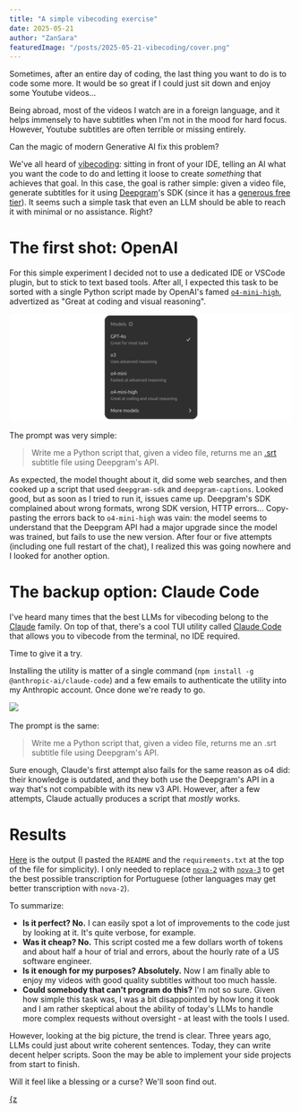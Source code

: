 ```yaml
---
title: "A simple vibecoding exercise"
date: 2025-05-21
author: "ZanSara"
featuredImage: "/posts/2025-05-21-vibecoding/cover.png"
---
```


Sometimes, after an entire day of coding, the last thing you want to do is to code some more. It would be so great if I could just sit down and enjoy some Youtube videos...

Being abroad, most of the videos I watch are in a foreign language, and it helps immensely to have subtitles when I'm not in the mood for hard focus. However, Youtube subtitles are often terrible or missing entirely.

Can the magic of modern Generative AI fix this problem?

We've all heard of [vibecoding](https://x.com/karpathy/status/1886192184808149383): sitting in front of your IDE, telling an AI what you want the code to do and letting it loose to create _something_ that achieves that goal. In this case, the goal is rather simple: given a video file, generate subtitles for it using [Deepgram](https://deepgram.com/)'s SDK (since it has a [generous free tier](https://deepgram.com/pricing)). It seems such a simple task that even an LLM should be able to reach it with minimal or no assistance. Right?

# The first shot: OpenAI

For this simple experiment I decided not to use a dedicated IDE or VSCode plugin, but to stick to text based tools. After all, I expected this task to be sorted with a single Python script made by OpenAI's famed [`o4-mini-high`](https://openai.com/index/introducing-o3-and-o4-mini/), advertized as "Great at coding and visual reasoning".

![](/posts/2025-05-21-vibecoding/openai-model-selector.png)

The prompt was very simple:

> Write me a Python script that, given a video file, returns me an [.srt](https://en.wikipedia.org/wiki/SubRip) subtitle file using Deepgram's API.

As expected, the model thought about it, did some web searches, and then cooked up a script that used `deepgram-sdk` and `deepgram-captions`. Looked good, but as soon as I tried to run it, issues came up. Deepgram's SDK complained about wrong formats, wrong SDK version, HTTP errors... Copy-pasting the errors back to `o4-mini-high` was vain: the model seems to understand that the Deepgram API had a major upgrade since the model was trained, but fails to use the new version. After four or five attempts (including one full restart of the chat), I realized this was going nowhere and I looked for another option.

# The backup option: Claude Code

I've heard many times that the best LLMs for vibecoding belong to the [Claude](https://www.anthropic.com/claude) family. On top of that, there's a cool TUI utility called [Claude Code](https://www.anthropic.com/claude-code) that allows you to vibecode from the terminal, no IDE required.

Time to give it a try.

Installing the utility is matter of a single command (`npm install -g @anthropic-ai/claude-code`) and a few emails to authenticate the utility into my Anthropic account. Once done we're ready to go.

![](/posts/2025-05-21-vibecoding/claude-code-intro.gif)

The prompt is the same:

> Write me a Python script that, given a video file, returns me an .srt subtitle file using Deepgram's API.

Sure enough, Claude's first attempt also fails for the same reason as o4 did: their knowledge is outdated, and they both use the Deepgram's API in a way that's not compabible with its new v3 API. However, after a few attempts, Claude actually produces a script that _mostly_ works.

# Results

[Here](https://gist.github.com/ZanSara/4bab5db89376d595128e0688804d694c) is the output (I pasted the `README` and the `requirements.txt` at the top of the file for simplicity). I only needed to replace [`nova-2`](https://developers.deepgram.com/docs/models-languages-overview#nova-2) with [`nova-3`](https://developers.deepgram.com/docs/models-languages-overview#nova-3) to get the best possible transcription for Portuguese (other languages may get better transcription with `nova-2`).

To summarize:
- **Is it perfect? No.** I can easily spot a lot of improvements to the code just by looking at it. It's quite verbose, for example.
- **Was it cheap? No.** This script costed me a few dollars worth of tokens and about half a hour of trial and errors, about the hourly rate of a US software engineer.
- **Is it enough for my purposes? Absolutely.** Now I am finally able to enjoy my videos with good quality subtitles without too much hassle.
- **Could somebody that can't program do this?** I'm not so sure. Given how simple this task was, I was a bit disappointed by how long it took and I am rather skeptical about the ability of today's LLMs to handle more complex requests without oversight - at least with the tools I used.

However, looking at the big picture, the trend is clear. Three years ago, LLMs could just about write coherent sentences. Today, they can write decent helper scripts. Soon the may be able to implement your side projects from start to finish. 

Will it feel like a blessing or a curse? We'll soon find out.

<p class="fleuron"><a href="https://www.zansara.dev/posts/2024-05-06-teranoptia/">{z</a></p>